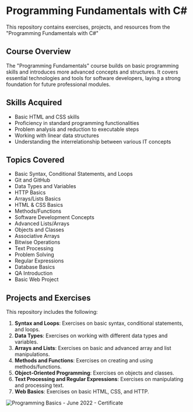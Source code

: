 # Programming Fundamentals with C#

This repository contains exercises, projects, and resources from the "Programming Fundamentals with C#" 

## Course Overview
The "Programming Fundamentals" course builds on basic programming skills and introduces more advanced concepts and structures. It covers essential technologies and tools for software developers, laying a strong foundation for future professional modules.

## Skills Acquired

- Basic HTML and CSS skills
- Proficiency in standard programming functionalities
- Problem analysis and reduction to executable steps
- Working with linear data structures
- Understanding the interrelationship between various IT concepts

## Topics Covered
- Basic Syntax, Conditional Statements, and Loops
- Git and GitHub
- Data Types and Variables
- HTTP Basics
- Arrays/Lists Basics
- HTML & CSS Basics
- Methods/Functions
- Software Development Concepts
- Advanced Lists/Arrays
- Objects and Classes
- Associative Arrays
- Bitwise Operations
- Text Processing
- Problem Solving
- Regular Expressions
- Database Basics
- QA Introduction
- Basic Web Project

## Projects and Exercises
This repository includes the following:
1. **Syntax and Loops**: Exercises on basic syntax, conditional statements, and loops.
2. **Data Types**: Exercises on working with different data types and variables.
3. **Arrays and Lists**: Exercises on basic and advanced array and list manipulations.
4. **Methods and Functions**: Exercises on creating and using methods/functions.
5. **Object-Oriented Programming**: Exercises on objects and classes.
6. **Text Processing and Regular Expressions**: Exercises on manipulating and processing text.
7. **Web Basics**: Exercises on basic HTML, CSS, and HTTP.


![Programming Basics - June 2022 - Certificate](https://github.com/IvanAbadjiev/ProgrammingFundamentalsWithCSharpSeptember2022/assets/107812744/9fb881f0-1eee-468d-a19e-c3a8fbf21c65)
